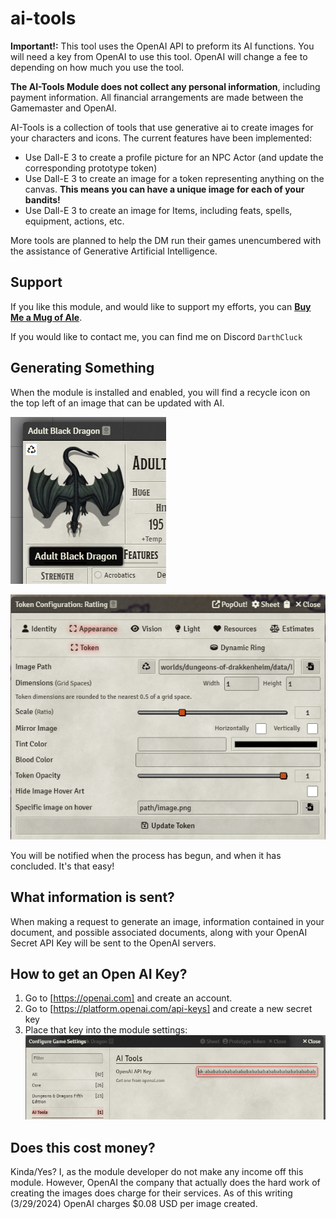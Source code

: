 # ai-tools

**Important!:** This tool uses the OpenAI API to preform its AI functions. You will need a key from OpenAI to use this tool. OpenAI will change a fee to depending on how much you use the tool.

**The AI-Tools Module does not collect any personal information**, including payment information. All financial arrangements are made between the Gamemaster and OpenAI.
 
AI-Tools is a collection of tools that use generative ai to create images for your characters and icons. The current features have been implemented:
* Use Dall-E 3 to create a profile picture for an NPC Actor (and update the corresponding prototype token)
* Use Dall-E 3 to create an image for a token representing anything on the canvas. **This means you can have a unique image for each of your bandits!**
* Use Dall-E 3 to create an image for Items, including feats, spells, equipment, actions, etc.

More tools are planned to help the DM run their games unencumbered with the assistance of Generative Artificial Intelligence.

## Support
If you like this module, and would like to support my efforts, you can **[Buy Me a Mug of Ale](https://ko-fi.com/darthcluck)**.

If you would like to contact me, you can find me on Discord `DarthCluck`

## Generating Something

When the module is installed and enabled, you will find a recycle icon on the top left of an image that can be updated with AI.

![Screenshot 1](https://raw.githubusercontent.com/adougherty/ai-tools/main/.github/images/ss-abd-01.png)

![Screenshot 2](https://raw.githubusercontent.com/adougherty/ai-tools/main/.github/images/ss-tokenconfig-01.png)

You will be notified when the process has begun, and when it has concluded. It's that easy!

## What information is sent?
When making a request to generate an image, information contained in your document, and possible associated documents, along with your OpenAI Secret API Key will be sent to the OpenAI servers.

## How to get an Open AI Key?

1. Go to [https://openai.com] and create an account.
2. Go to [https://platform.openai.com/api-keys] and create a new secret key
3. Place that key into the module settings:
![Screenshot 3](https://raw.githubusercontent.com/adougherty/ai-tools/main/.github/images/ss-moduleconfig-01.png)

## Does this cost money?
Kinda/Yes? I, as the module developer do not make any income off this module. However, OpenAI the company that actually does the hard work of creating the images does charge for their services. As of this writing (3/29/2024) OpenAI charges $0.08 USD per image created.
